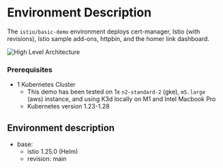 # Environment Description
The `istio/basic-demo` environment deploys cert-manager, Istio (with revisions), Istio sample add-ons, httpbin, and the homer link dashboard.

![High Level Architecture](.images/istio-basic-demo.png)

### Prerequisites
- 1 Kubernetes Cluster
    - This demo has been tested on 1x `n2-standard-2` (gke), `m5.large` (aws) instance, and using K3d locally on M1 and Intel Macbook Pro
    - Kubernetes version 1.23-1.28

## Environment description
- base:
    - istio 1.25.0 (Helm)
    - revision: main